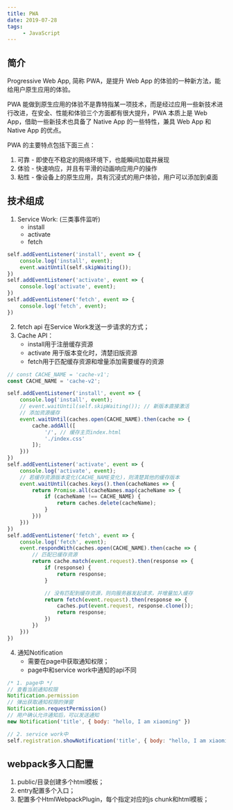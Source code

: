 ```yaml
---
title: PWA
date: 2019-07-28
tags:
     - JavaScript
---
```


## 简介
Progressive Web App, 简称 PWA，是提升 Web App 的体验的一种新方法，能给用户原生应用的体验。

PWA 能做到原生应用的体验不是靠特指某一项技术，而是经过应用一些新技术进行改进，在安全、性能和体验三个方面都有很大提升，PWA 本质上是 Web App，借助一些新技术也具备了 Native App 的一些特性，兼具 Web App 和 Native App 的优点。

PWA 的主要特点包括下面三点：
 1. 可靠 - 即使在不稳定的网络环境下，也能瞬间加载并展现
 2. 体验 - 快速响应，并且有平滑的动画响应用户的操作
 3. 粘性 - 像设备上的原生应用，具有沉浸式的用户体验，用户可以添加到桌面


## 技术组成
1. Service Work: (三类事件监听)
    - install
    - activate
    - fetch
```JavaScript
self.addEventListener('install', event => {
    console.log('install', event);
    event.waitUntil(self.skipWaiting());
})
self.addEventListener('activate', event => {
    console.log('activate', event);
})
self.addEventListener('fetch', event => {
    console.log('fetch', event);
})
```
2. fetch api 在Service Work发送一步请求的方式；
3. Cache API：
    - install用于注册缓存资源
    - activate 用于版本变化时，清楚旧版资源
    - fetch用于匹配缓存资源和增量添加需要缓存的资源
```JavaScript
// const CACHE_NAME = 'cache-v1';
const CACHE_NAME = 'cache-v2';

self.addEventListener('install', event => {
    console.log('install', event);
    // event.waitUntil(self.skipWaiting()); // 新版本直接激活
    // 添加资源缓存
    event.waitUntil(caches.open(CACHE_NAME).then(cache => {
        cache.addAll([
            '/', // 缓存主页index.html
            './index.css'
        ]);
    }))
})
self.addEventListener('activate', event => {
    console.log('activate', event);
    // 若缓存资源版本变化(CACHE_NAME变化)，则清楚其他的缓存版本
    event.waitUntil(caches.keys().then(cacheNames => {
        return Promise.all(cacheNames.map(cacheName => {
            if (cacheName !== CACHE_NAME) {
                return caches.delete(cacheName);
            }
        }))
    }))
})
self.addEventListener('fetch', event => {
    console.log('fetch', event);
    event.respondWith(caches.open(CACHE_NAME).then(cache => {
        // 匹配已缓存资源
        return cache.match(event.request).then(response => {
            if (response) {
                return response;
            }

            // 没有匹配到缓存资源，则向服务器发起请求，并增量加入缓存
            return fetch(event.request).then(response => {
                caches.put(event.request, response.clone());
                return response;
            })
        })
    }))
})
```
4. 通知Notification
    - 需要在page中获取通知权限；
    - page中和service work中通知的api不同
```javascript
/* 1. page中 */
// 查看当前通知权限
Notification.permission
// 弹出获取通知权限的弹窗
Notification.requestPermission()
// 用户确认允许通知后，可以发送通知
new Notification('title', { body: "hello, I am xiaoming" })

// 2. service work中
self.registration.showNotification('title', { body: "hello, I am xiaoming" })
```


## webpack多入口配置
1. public/目录创建多个html模板；
2. entry配置多个入口；
3. 配置多个HtmlWebpackPlugin，每个指定对应的js chunk和html模板；